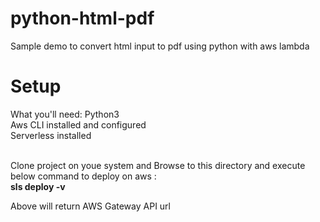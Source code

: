 # python-html-pdf
Sample demo to convert html input to pdf using python with aws lambda

# Setup
What you'll need:
Python3 </br>
Aws CLI installed and configured </br>
Serverless installed </br>

</br>
Clone project on youe system and Browse to this directory and execute below command to deploy on aws : </br>
<b> sls deploy -v </b></br>

Above will return AWS Gateway API url

